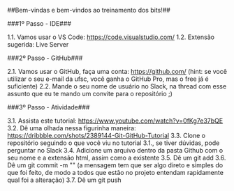 ##Bem-vindas e bem-vindos ao treinamento dos bits!##

###1º Passo - IDE###

1.1. Vamos usar o VS Code: https://code.visualstudio.com/
1.2. Extensão sugerida: Live Server

###2º Passo - GitHub###

2.1. Vamos usar o GitHub, faça uma conta: https://github.com/ 
(hint: se você utilizar o seu e-mail da ufsc, você ganha o GitHub Pro, mas o free já é suficiente)
2.2. Mande o seu nome de usuário no Slack, na thread com esse assunto que eu te mando um convite para o repositório ;)

###3º Passo - Atividade###

3.1. Assista este tutorial: https://www.youtube.com/watch?v=0fKg7e37bQE
3.2. Dê uma olhada nessa figurinha maneira: https://dribbble.com/shots/2389144-Git-GitHub-Tutorial
3.3. Clone o repositório seguindo o que você viu no tutorial 3.1., se tiver dúvidas, pode perguntar no Slack
3.4. Adicione um arquivo dentro da pasta Github com o seu nome e a extensão html, assim como a existente
3.5. Dê um git add <nomedoarquivo>
3.6. Dê um git commit -m "<mensagem>"
(a mensagem tem que ser algo direto e simples do que foi feito, de modo a todos que estão no projeto entendam rapidamente qual foi a alteração)
3.7. Dê um git push
